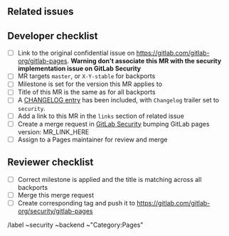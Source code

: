 <!--
# README first!
This MR should be created on `https://gitlab.com/gitlab-org/security/gitlab-pages`.

See [the general developer security release guidelines](https://gitlab.com/gitlab-org/release/docs/blob/master/general/security/developer.md).

This merge request _must not_ close the corresponding security issue!

When submitting a merge request for gitlab-pages, CE and EE merge requests for updating pages version are both required!

-->
## Related issues

<!-- Mention the issue(s) this MR is related to -->

## Developer checklist

- [ ] Link to the original confidential issue on https://gitlab.com/gitlab-org/gitlab-pages. **Warning don't associate this MR with the security implementation issue on GitLab Security**
- [ ] MR targets `master`, or `X-Y-stable` for backports
- [ ] Milestone is set for the version this MR applies to
- [ ] Title of this MR is the same as for all backports
- [ ] A [CHANGELOG entry] has been included, with `Changelog` trailer set to `security`.
- [ ] Add a link to this MR in the `links` section of related issue
- [ ] Create a merge request in [GitLab Security](https://gitlab.com/gitlab-org/security/gitlab) bumping GitLab pages version: MR_LINK_HERE
- [ ] Assign to a Pages maintainer for review and merge

## Reviewer checklist

- [ ] Correct milestone is applied and the title is matching across all backports
- [ ] Merge this merge request
- [ ] Create corresponding tag and push it to https://gitlab.com/gitlab-org/security/gitlab-pages

[CHANGELOG entry]: https://docs.gitlab.com/ee/development/changelog.html#overview

/label ~security ~backend ~"Category:Pages"
